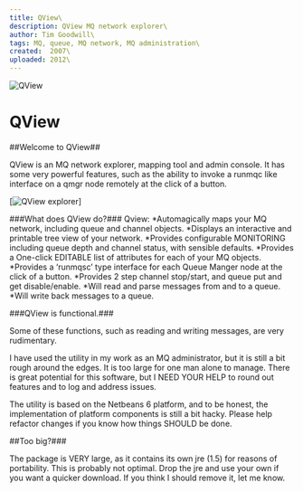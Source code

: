 ```yaml
---
title: QView\
description: QView MQ network explorer\
author: Tim Goodwill\
tags: MQ, queue, MQ network, MQ administration\
created:  2007\
uploaded: 2012\
---
```


![QView](https://github.com/tgqc/QView/raw/master/qview_icon.jpg)

QView 
=====

##Welcome to QView##



QView is an MQ network explorer, mapping tool and admin console.
It has some very powerful features, such as the ability to invoke a runmqc like interface on a qmgr node remotely at the click of a button.

[![QView explorer](https://github.com/tgqc/QView/raw/master/qview_screenshot.jpg)] 

###What does QView do?###
Qview:
*Automagically maps your MQ network, including queue and channel objects.
*Displays an interactive and printable tree view of your network.
*Provides configurable MONITORING including queue depth and channel status, with sensible defaults.
*Provides a One-click EDITABLE list of attributes for each of your MQ objects.
*Provides a ‘runmqsc’ type interface for each Queue Manger node at the click of a button.
*Provides 2 step channel stop/start, and queue put and get disable/enable.
*Will read and parse messages from and to a queue.
*Will write back messages to a queue.

###QView is functional.###

Some of these functions, such as reading and writing messages, are very rudimentary.

I have used the utility in my work as an MQ administrator, but it is still a bit rough around the edges. It is too large for one man alone to manage. There is great potential for this software, but I NEED YOUR HELP to round out features and to log and address issues.

The utility is based on the Netbeans 6 platform, and to be honest, the implementation of platform components is still a bit hacky. Please help refactor changes if you know how things SHOULD be done.

##Too big?###

The package is VERY large, as it contains its own jre (1.5) for reasons of portability. This is probably not optimal. Drop the jre and use your own if you want a quicker download. If you think I should remove it, let me know.